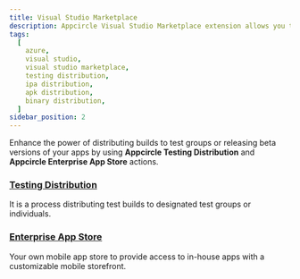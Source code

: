 ```yaml
---
title: Visual Studio Marketplace
description: Appcircle Visual Studio Marketplace extension allows you to distribute your builds to testers directly from your Azure DevOps pipelines.
tags:
  [
    azure,
    visual studio,
    visual studio marketplace,
    testing distribution,
    ipa distribution,
    apk distribution,
    binary distribution,
  ]
sidebar_position: 2
---
```


Enhance the power of distributing builds to test groups or releasing beta versions of your apps by using **Appcircle Testing Distribution** and **Appcircle Enterprise App Store** actions.

### [Testing Distribution](/marketplace/visual-studio-marketplace/testing-distribution)

It is a process distributing test builds to designated test groups or individuals.

### [Enterprise App Store](/marketplace/visual-studio-marketplace/enterprise-app-store)

Your own mobile app store to provide access to in-house apps with a customizable mobile storefront.